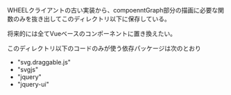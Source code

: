 WHEELクライアントの古い実装から、compoenntGraph部分の描画に必要な関数のみを抜き出してこのディレクトリ以下に保存している。

将来的には全てVueベースのコンポーネントに置き換えたい。

このディレクトリ以下のコードのみが使う依存パッケージは次のとおり

- "svg.draggable.js"
- "svgjs"
- "jquery"
- "jquery-ui"
